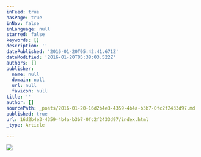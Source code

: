 ```yaml
---
inFeed: true
hasPage: true
inNav: false
inLanguage: null
starred: false
keywords: []
description: ''
datePublished: '2016-01-20T05:42:41.671Z'
dateModified: '2016-01-20T05:38:03.522Z'
authors: []
publisher:
  name: null
  domain: null
  url: null
  favicon: null
title: ''
author: []
sourcePath: _posts/2016-01-20-16d2b4e3-4359-4b4a-b3b7-0fc2f2433d97.md
published: true
url: 16d2b4e3-4359-4b4a-b3b7-0fc2f2433d97/index.html
_type: Article

---
```

![](https://the-grid-user-content.s3-us-west-2.amazonaws.com/dca1af11-aa80-4867-bda9-f23c96f37796.jpg)